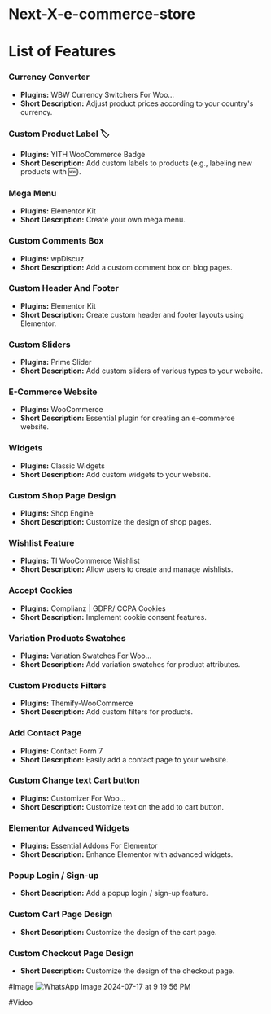 # Next-X-e-commerce-store

# List of Features

### Currency Converter
- **Plugins:** WBW Currency Switchers For Woo...
- **Short Description:** Adjust product prices according to your country's currency.

### Custom Product Label 🏷️
- **Plugins:** YITH WooCommerce Badge
- **Short Description:** Add custom labels to products (e.g., labeling new products with 🆕).

### Mega Menu
- **Plugins:** Elementor Kit
- **Short Description:** Create your own mega menu.

### Custom Comments Box
- **Plugins:** wpDiscuz
- **Short Description:** Add a custom comment box on blog pages.

### Custom Header And Footer
- **Plugins:** Elementor Kit
- **Short Description:** Create custom header and footer layouts using Elementor.

### Custom Sliders
- **Plugins:** Prime Slider
- **Short Description:** Add custom sliders of various types to your website.

### E-Commerce Website
- **Plugins:** WooCommerce
- **Short Description:** Essential plugin for creating an e-commerce website.

### Widgets
- **Plugins:** Classic Widgets
- **Short Description:** Add custom widgets to your website.

### Custom Shop Page Design
- **Plugins:** Shop Engine
- **Short Description:** Customize the design of shop pages.

### Wishlist Feature
- **Plugins:** TI WooCommerce Wishlist
- **Short Description:** Allow users to create and manage wishlists.

### Accept Cookies
- **Plugins:** Complianz | GDPR/ CCPA Cookies
- **Short Description:** Implement cookie consent features.

### Variation Products Swatches
- **Plugins:** Variation Swatches For Woo...
- **Short Description:** Add variation swatches for product attributes.

### Custom Products Filters
- **Plugins:** Themify-WooCommerce
- **Short Description:** Add custom filters for products.

### Add Contact Page
- **Plugins:** Contact Form 7
- **Short Description:** Easily add a contact page to your website.

### Custom Change text Cart button
- **Plugins:** Customizer For Woo...
- **Short Description:** Customize text on the add to cart button.

### Elementor Advanced Widgets
- **Plugins:** Essential Addons For Elementor
- **Short Description:** Enhance Elementor with advanced widgets.

### Popup Login / Sign-up
- **Short Description:** Add a popup login / sign-up feature.

### Custom Cart Page Design
- **Short Description:** Customize the design of the cart page.

### Custom Checkout Page Design
- **Short Description:** Customize the design of the checkout page.

#Image 
![WhatsApp Image 2024-07-17 at 9 19 56 PM](https://github.com/user-attachments/assets/65dc9af7-fbb1-4c68-870b-4a664c05b3c0)

#Video 
